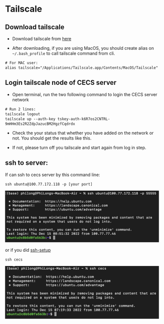 # Tailscale

## Download tailscale
* Download tailscale from [here](https://tailscale.com)

* After downloading, if you are using MacOS, you should create alias on ```~/.bash_profile``` to call tailscale command from cli.
```
# For MAC user:
alias tailscale="/Applications/Tailscale.app/Contents/MacOS/Tailscale"
```

## Login tailscale node of CECS server
* Open terminal, run the two following command to login the CECS server network
```
# Run 2 lines:
tailscale logout
tailscale up --auth-key tskey-auth-k6R7os2CNTRL-9mHHm3Es2R2ZdpJazucBM2HgzfCqdrdx
```
* Check the your status that whether you have added on the network or not. You should get the results like this.

* If not, please turn off you tailscale and start again from log in step.

## ssh to server:
If can ssh to cecs server by this command line:
```
ssh ubuntu@100.77.172.118 -p [your port]
```
<img width="778" alt="image" src="https://github.com/longhoangphi225/VinUni-Server-CECS/blob/main/.github/images/Screen%20Shot%202022-12-15%20at%2015.55.32.png">

or if you did [ssh-setup](https://github.com/longhoangphi225/VinUni-Server-CECS/tree/main/ssh-setup)
```
ssh cecs
```
<img width="778" alt="image" src="https://github.com/longhoangphi225/VinUni-Server-CECS/blob/main/.github/images/Screen%20Shot%202022-12-15%20at%2015.54.24.png">
